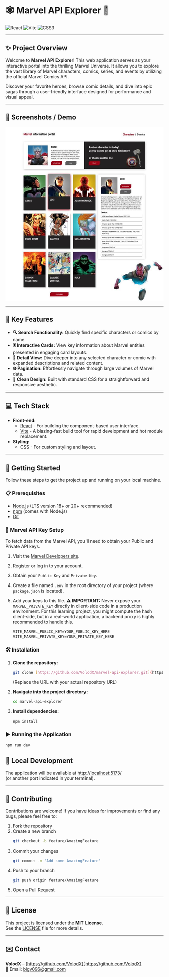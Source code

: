 # 🕸️ Marvel API Explorer 🚀

![React](https://img.shields.io/badge/-React-61DAFB?logo=react&logoColor=white&style=flat-square)
![Vite](https://img.shields.io/badge/-Vite-646CFF?logo=vite&logoColor=white&style=flat-square)
![CSS3](https://img.shields.io/badge/-CSS3-1572B6?logo=css3&logoColor=white&style=flat-square)

---

## ✨ Project Overview

Welcome to **Marvel API Explorer**! This web application serves as your interactive portal into the thrilling Marvel Universe. It allows you to explore the vast library of Marvel characters, comics, series, and events by utilizing the official Marvel Comics API.

Discover your favorite heroes, browse comic details, and dive into epic sagas through a user-friendly interface designed for performance and visual appeal.

---

## 📸 Screenshots / Demo

![Marvel API Explorer Screenshot](public/preview.jpg)

---

## 🌟 Key Features

* **🔍 Search Functionality:** Quickly find specific characters or comics by name.
* **🃏 Interactive Cards:** View key information about Marvel entities presented in engaging card layouts.
* **📖 Detail View:** Dive deeper into any selected character or comic with expanded descriptions and related content.
* **🌐 Pagination:** Effortlessly navigate through large volumes of Marvel data.
* **🎨 Clean Design:** Built with standard CSS for a straightforward and responsive aesthetic.

---

## 💻 Tech Stack

* **Front-end:**
    * [React](https://react.dev/) - For building the component-based user interface.
    * [Vite](https://vitejs.dev/) - A blazing-fast build tool for rapid development and hot module replacement.
* **Styling:**
    * CSS - For custom styling and layout.

---

## 🚀 Getting Started

Follow these steps to get the project up and running on your local machine.

### 📋 Prerequisites

* [Node.js](https://nodejs.org/en/) (LTS version 18+ or 20+ recommended)
* [npm](https://www.npmjs.com/) (comes with Node.js)
* [Git](https://git-scm.com/)

### 🔑 Marvel API Key Setup

To fetch data from the Marvel API, you'll need to obtain your Public and Private API keys.

1.  Visit the [Marvel Developers site](https://developer.marvel.com/).
2.  Register or log in to your account.
3.  Obtain your `Public Key` and `Private Key`.
4.  Create a file named `.env` in the root directory of your project (where `package.json` is located).
5.  Add your keys to this file. **⚠️ IMPORTANT:** Never expose your `MARVEL_PRIVATE_KEY` directly in client-side code in a production environment. For this learning project, you might compute the hash client-side, but in a real-world application, a backend proxy is highly recommended to handle this.

    ```
    VITE_MARVEL_PUBLIC_KEY=YOUR_PUBLIC_KEY_HERE
    VITE_MARVEL_PRIVATE_KEY=YOUR_PRIVATE_KEY_HERE
    ```

### 🛠️ Installation

1.  **Clone the repository:**
    ```bash
    git clone [https://github.com/VolodX/marvel-api-explorer.git](https://github.com/VolodX/marvel-api-explorer.git)
    ```
    (Replace the URL with your actual repository URL)

2.  **Navigate into the project directory:**
    ```bash
    cd marvel-api-explorer
    ```

3.  **Install dependencies:**
    ```bash
    npm install
    ```

### ▶️ Running the Application

```bash
npm run dev
```

## 🚀 Local Development

The application will be available at [http://localhost:5173/](http://localhost:5173/)  
(or another port indicated in your terminal).

---

## 🤝 Contributing

Contributions are welcome! If you have ideas for improvements or find any bugs, please feel free to:

1. Fork the repository  
2. Create a new branch  
	 ```bash
	 git checkout -b feature/AmazingFeature
	 ```
3. Commit your changes  
	 ```bash
	 git commit -m 'Add some AmazingFeature'
	 ```
4. Push to your branch  
	 ```bash
	 git push origin feature/AmazingFeature
	 ```
5. Open a Pull Request

---

## 📄 License

This project is licensed under the **MIT License**.  
See the [LICENSE](./LICENSE) file for more details.

---

## ✉️ Contact

**VolodX** – [https://github.com/VolodX](https://github.com/VolodX)  
📧 Email: [bigv096@gmail.com](mailto:bigv096@gmail.com)
